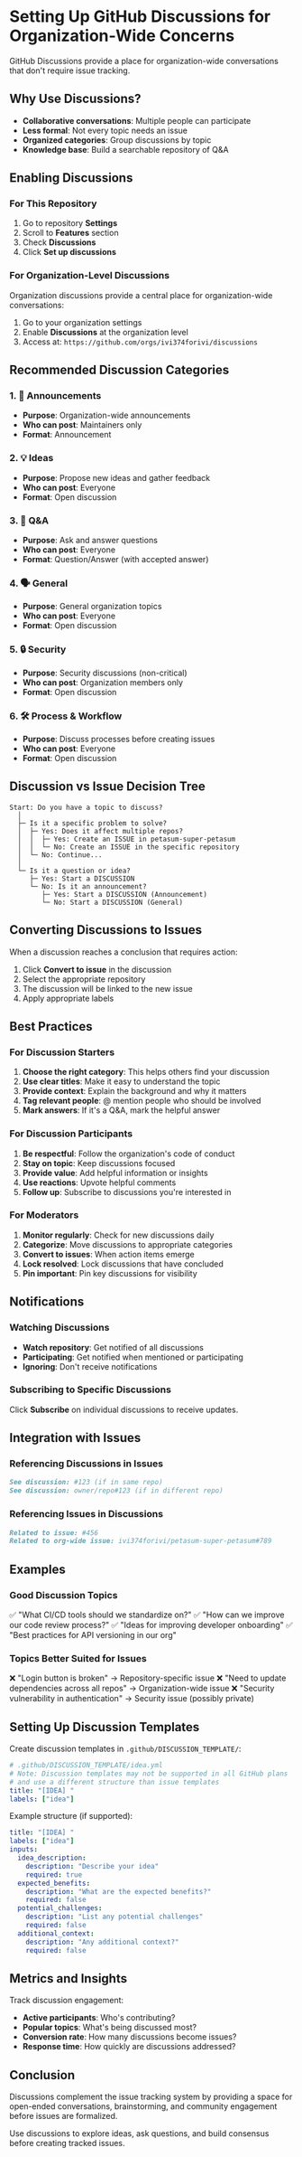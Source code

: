 # Setting Up GitHub Discussions for Organization-Wide Concerns

GitHub Discussions provide a place for organization-wide conversations that don't require issue tracking.

## Why Use Discussions?

- **Collaborative conversations**: Multiple people can participate
- **Less formal**: Not every topic needs an issue
- **Organized categories**: Group discussions by topic
- **Knowledge base**: Build a searchable repository of Q&A

## Enabling Discussions

### For This Repository

1. Go to repository **Settings**
2. Scroll to **Features** section
3. Check **Discussions**
4. Click **Set up discussions**

### For Organization-Level Discussions

Organization discussions provide a central place for organization-wide conversations:

1. Go to your organization settings
2. Enable **Discussions** at the organization level
3. Access at: `https://github.com/orgs/ivi374forivi/discussions`

## Recommended Discussion Categories

### 1. 📢 Announcements
- **Purpose**: Organization-wide announcements
- **Who can post**: Maintainers only
- **Format**: Announcement

### 2. 💡 Ideas
- **Purpose**: Propose new ideas and gather feedback
- **Who can post**: Everyone
- **Format**: Open discussion

### 3. 🙋 Q&A
- **Purpose**: Ask and answer questions
- **Who can post**: Everyone
- **Format**: Question/Answer (with accepted answer)

### 4. 🗣️ General
- **Purpose**: General organization topics
- **Who can post**: Everyone
- **Format**: Open discussion

### 5. 🔒 Security
- **Purpose**: Security discussions (non-critical)
- **Who can post**: Organization members only
- **Format**: Open discussion

### 6. 🛠️ Process & Workflow
- **Purpose**: Discuss processes before creating issues
- **Who can post**: Everyone
- **Format**: Open discussion

## Discussion vs Issue Decision Tree

```
Start: Do you have a topic to discuss?
  │
  ├─ Is it a specific problem to solve?
  │  ├─ Yes: Does it affect multiple repos?
  │  │  ├─ Yes: Create an ISSUE in petasum-super-petasum
  │  │  └─ No: Create an ISSUE in the specific repository
  │  └─ No: Continue...
  │
  └─ Is it a question or idea?
     ├─ Yes: Start a DISCUSSION
     └─ No: Is it an announcement?
        ├─ Yes: Start a DISCUSSION (Announcement)
        └─ No: Start a DISCUSSION (General)
```

## Converting Discussions to Issues

When a discussion reaches a conclusion that requires action:

1. Click **Convert to issue** in the discussion
2. Select the appropriate repository
3. The discussion will be linked to the new issue
4. Apply appropriate labels

## Best Practices

### For Discussion Starters

1. **Choose the right category**: This helps others find your discussion
2. **Use clear titles**: Make it easy to understand the topic
3. **Provide context**: Explain the background and why it matters
4. **Tag relevant people**: @ mention people who should be involved
5. **Mark answers**: If it's a Q&A, mark the helpful answer

### For Discussion Participants

1. **Be respectful**: Follow the organization's code of conduct
2. **Stay on topic**: Keep discussions focused
3. **Provide value**: Add helpful information or insights
4. **Use reactions**: Upvote helpful comments
5. **Follow up**: Subscribe to discussions you're interested in

### For Moderators

1. **Monitor regularly**: Check for new discussions daily
2. **Categorize**: Move discussions to appropriate categories
3. **Convert to issues**: When action items emerge
4. **Lock resolved**: Lock discussions that have concluded
5. **Pin important**: Pin key discussions for visibility

## Notifications

### Watching Discussions

- **Watch repository**: Get notified of all discussions
- **Participating**: Get notified when mentioned or participating
- **Ignoring**: Don't receive notifications

### Subscribing to Specific Discussions

Click **Subscribe** on individual discussions to receive updates.

## Integration with Issues

### Referencing Discussions in Issues

```markdown
See discussion: #123 (if in same repo)
See discussion: owner/repo#123 (if in different repo)
```

### Referencing Issues in Discussions

```markdown
Related to issue: #456
Related to org-wide issue: ivi374forivi/petasum-super-petasum#789
```

## Examples

### Good Discussion Topics

✅ "What CI/CD tools should we standardize on?"
✅ "How can we improve our code review process?"
✅ "Ideas for improving developer onboarding"
✅ "Best practices for API versioning in our org"

### Topics Better Suited for Issues

❌ "Login button is broken" → Repository-specific issue
❌ "Need to update dependencies across all repos" → Organization-wide issue
❌ "Security vulnerability in authentication" → Security issue (possibly private)

## Setting Up Discussion Templates

Create discussion templates in `.github/DISCUSSION_TEMPLATE/`:

```yaml
# .github/DISCUSSION_TEMPLATE/idea.yml
# Note: Discussion templates may not be supported in all GitHub plans
# and use a different structure than issue templates
title: "[IDEA] "
labels: ["idea"]
```

Example structure (if supported):
```yaml
title: "[IDEA] "
labels: ["idea"]
inputs:
  idea_description:
    description: "Describe your idea"
    required: true
  expected_benefits:
    description: "What are the expected benefits?"
    required: false
  potential_challenges:
    description: "List any potential challenges"
    required: false
  additional_context:
    description: "Any additional context?"
    required: false
```

## Metrics and Insights

Track discussion engagement:

- **Active participants**: Who's contributing?
- **Popular topics**: What's being discussed most?
- **Conversion rate**: How many discussions become issues?
- **Response time**: How quickly are discussions addressed?

## Conclusion

Discussions complement the issue tracking system by providing a space for open-ended conversations, brainstorming, and community engagement before issues are formalized.

Use discussions to explore ideas, ask questions, and build consensus before creating tracked issues.
